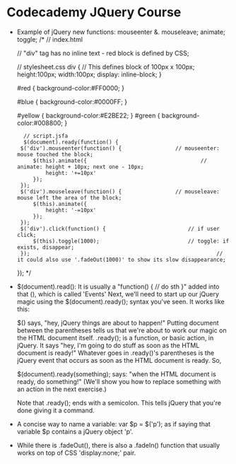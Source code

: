 Codecademy JQuery Course
========================

- Example of jQuery new functions: mouseenter &. mouseleave; animate; toggle;
    /*
    // index.html
    <!DOCTYPE html>
    <html>
        <head>
            <link rel="stylesheet" type="text/css" href="stylesheet.css"/>
            <script type="text/javascript" src="script.js"></script>
        </head>
        <body>
            <div id="red"></div>                        // "div" tag has no inline text - red block is defined by CSS;
            <div id="blue"></div>
            <div id="yellow"></div>
            <div id="green"></div>
        </body>
    </html>

    // stylesheet.css
    div {                                           // This defines block of 100px x 100px;
        height:100px;
        width:100px;
        display: inline-block;
    }

    #red {
        background-color:#FF0000;
    }

    #blue {
        background-color:#0000FF;
    }

    #yellow {
        background-color:#E2BE22;
    }
    #green {
            background-color:#008800;
        }

        // script.jsfa
        $(document).ready(function() {
       $('div').mouseenter(function() {                 // mouseenter: mouse touched the block;
           $(this).animate({                                    // animate: height + 10px; next one - 10px;
               height: '+=10px'
           });
       });
       $('div').mouseleave(function() {                 // mouseleave: mouse left the area of the block;
           $(this).animate({
               height: '-=10px'
           }); 
       });
       $('div').click(function() {                          // if user click;
           $(this).toggle(1000);                            // toggle: if exists, disappear;
       });                                                           // it could also use '.fadeOut(1000)' to show its slow disappearance;
    });
     */

- $(document).read():        It is usually a "function() { // do sth }" added into that (), which is called 'Events'
    Next, we'll need to start up our jQuery magic using the $(document).ready(); syntax you've seen. It works like this:

    $() says, "hey, jQuery things are about to happen!"
    Putting document between the parentheses tells us that we're about to work our magic on the HTML document itself.
    .ready(); is a function, or basic action, in jQuery. It says "hey, I'm going to do stuff as soon as the HTML document is ready!"
    Whatever goes in .ready()'s parentheses is the jQuery event that occurs as soon as the HTML document is ready.
    So,

    $(document).ready(something);
    says: "when the HTML document is ready, do something!" (We'll show you how to replace something with an action in the next exercise.)

    Note that .ready(); ends with a semicolon. This tells jQuery that you're done giving it a command.

- A concise way to name a variable: var $p = $('p'); as if saying that variable $p contains a jQuery object 'p'.

- While there is .fadeOut(), there is also a .fadeIn() function that usually works on top of CSS 'display:none;' pair.



















